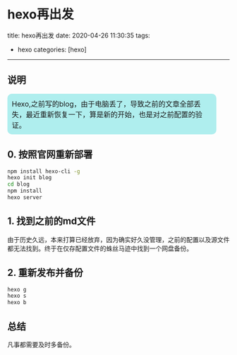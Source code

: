 # hexo再出发
title: hexo再出发
date: 2020-04-26 11:30:35
tags:
 - hexo
categories: [hexo]

---
## 说明


<div style="border-radius:10px; width: 90%; border:10px solid #AFEEEE;font-size:16px;align=left;  background:#AFEEEE">Hexo,之前写的blog，由于电脑丢了，导致之前的文章全部丢失，最近重新恢复一下，算是新的开始，也是对之前配置的验证。</div>

<!--more -->


## 0. 按照官网重新部署

```bash
npm install hexo-cli -g
hexo init blog
cd blog
npm install
hexo server
```

## 1. 找到之前的md文件

由于历史久远，本来打算已经放弃，因为确实好久没管理，之前的配置以及源文件都无法找到。终于在仅存配置文件的蛛丝马迹中找到一个网盘备份。

## 2. 重新发布并备份

```bash
hexo g
hexo s
hexo b
```
## 总结

凡事都需要及时多备份。




